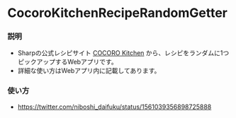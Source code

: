 # CocoroKitchenRecipeRandomGetter
### 説明
- Sharpの公式レシピサイト [COCORO Kitchen](https://cocoroplus.jp.sharp/kitchen/recipe/searchresults/) から、レシピをランダムに1つピックアップするWebアプリです。
- 詳細な使い方はWebアプリ内に記載してあります。

### 使い方
- https://twitter.com/niboshi_daifuku/status/1561039356898725888
